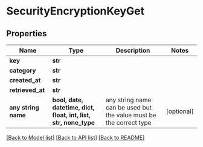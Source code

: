 # SecurityEncryptionKeyGet


## Properties
Name | Type | Description | Notes
------------ | ------------- | ------------- | -------------
**key** | **str** |  | 
**category** | **str** |  | 
**created_at** | **str** |  | 
**retrieved_at** | **str** |  | 
**any string name** | **bool, date, datetime, dict, float, int, list, str, none_type** | any string name can be used but the value must be the correct type | [optional]

[[Back to Model list]](../README.md#documentation-for-models) [[Back to API list]](../README.md#documentation-for-api-endpoints) [[Back to README]](../README.md)



